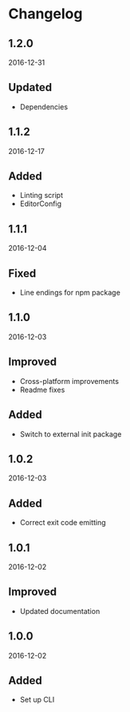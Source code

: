 # Changelog


## 1.2.0
2016-12-31

## Updated
- Dependencies



## 1.1.2
2016-12-17

## Added
- Linting script
- EditorConfig



## 1.1.1
2016-12-04

## Fixed
- Line endings for npm package



## 1.1.0
2016-12-03

## Improved
- Cross-platform improvements
- Readme fixes

## Added
- Switch to external init package



## 1.0.2
2016-12-03

## Added
- Correct exit code emitting



## 1.0.1
2016-12-02

## Improved
- Updated documentation



## 1.0.0
2016-12-02

## Added
- Set up CLI
